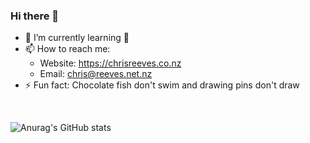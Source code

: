 ### Hi there 👋

- 🌱 I’m currently learning 🐍
- 📫 How to reach me:
     - Website: https://chrisreeves.co.nz
     - Email:   chris@reeves.net.nz
- ⚡ Fun fact: Chocolate fish don't swim and drawing pins don't draw

<br>

![Anurag's GitHub stats](https://github-readme-stats.vercel.app/api?username=chrisreeves-&theme=gotham&show_icons=true)

<!--
**chrisreeves-/chrisreeves-** is a ✨ _special_ ✨ repository because its `README.md` (this file) appears on your GitHub profile.

Here are some ideas to get you started:

- 🔭 I’m currently working on ...
- 🌱 I’m currently learning ...
- 👯 I’m looking to collaborate on ...
- 🤔 I’m looking for help with ...
- 💬 Ask me about ...
- 📫 How to reach me: ...
- 😄 Pronouns: ...
- ⚡ Fun fact: ...
-->
